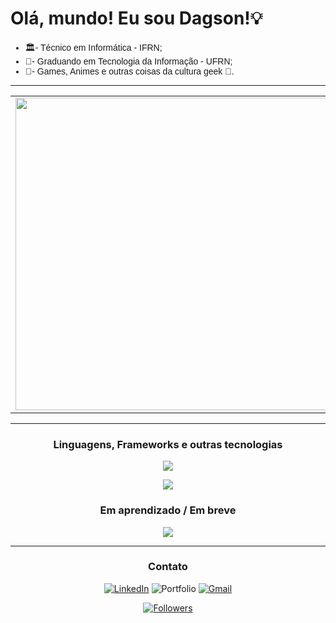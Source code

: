  # Olá, mundo! Eu sou Dagson!💡
<ul style="font-family: Arial, sans-serif">
    <li>🏛️- Técnico em Informática - IFRN;</li>
    <li>🤖- Graduando em Tecnologia da Informação - UFRN;</li>
    <li>🚀- Games, Animes e outras coisas da cultura geek 🖖.</li>
</ul>

<div align = "center">

---

  <table>
    <tr>
        <td><img width="500px" align="center" src="https://github-readme-stats.vercel.app/api?username=Dags0n&theme=dark" /></td>
        <td><img width="450px" align="center" src="https://github-readme-stats.vercel.app/api/top-langs/?username=Dags0n&hide=html&layout=compact&theme=dark" /></td>
    </tr>   
  </table>

---

### Linguagens, Frameworks e outras tecnologias
<p>
  <a href="https://skillicons.dev">
    <img src="https://skillicons.dev/icons?i=html,css,js,mysql" />
  </a>
</p>

<p>
  <a href="https://skillicons.dev">
    <img src="https://skillicons.dev/icons?i=git,c,bootstrap" />
  </a>
</p>


### Em aprendizado / Em breve
<p>
  <a href="https://skillicons.dev">
    <img src="https://skillicons.dev/icons?i=django,nodejs,ts,react" />
  </a>
</p>

---

### Contato

[![LinkedIn](https://img.shields.io/badge/LinkedIn-0077B5?style=for-the-badge&logo=linkedin&logoColor=white)](https://www.linkedin.com/in/dagson1?lipi=urn%3Ali%3Apage%3Ad_flagship3_profile_view_base_contact_details%3Bo1UUuXU0R%2BiFslf43DrDtA%3D%3D)
![Portfolio](https://img.shields.io/badge/Portfolio-%23000000.svg?style=for-the-badge&logo=firefox&logoColor=#FF7139)
[![Gmail](https://img.shields.io/badge/Gmail-D14836?style=for-the-badge&logo=gmail&logoColor=white)](mailto:dagson.g.01@gmail.com)

[![Followers](https://img.shields.io/github/followers/Dags0n?style=social)]()

</div>
